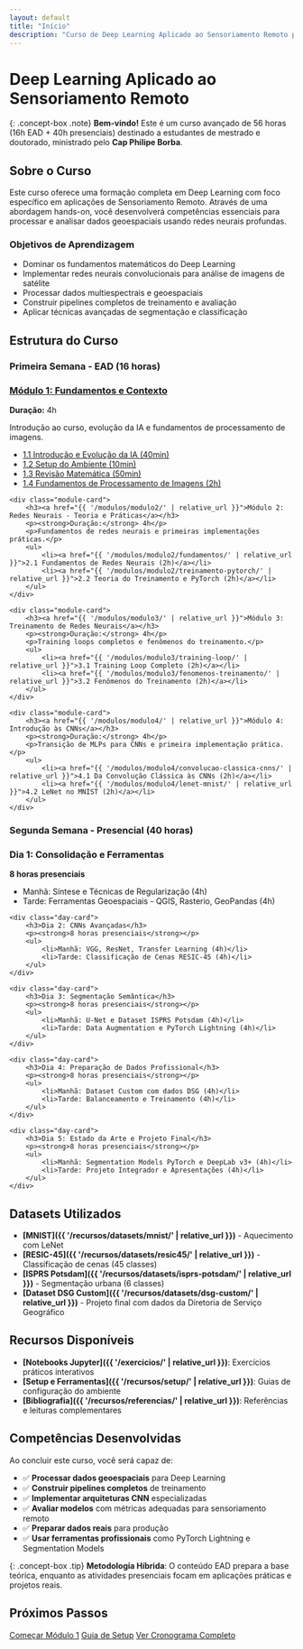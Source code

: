 ```yaml
---
layout: default
title: "Início"
description: "Curso de Deep Learning Aplicado ao Sensoriamento Remoto para pós-graduação"
---
```


# Deep Learning Aplicado ao Sensoriamento Remoto

{: .concept-box .note}
**Bem-vindo!** Este é um curso avançado de 56 horas (16h EAD + 40h presenciais) destinado a estudantes de mestrado e doutorado, ministrado pelo **Cap Philipe Borba**.

## Sobre o Curso

Este curso oferece uma formação completa em Deep Learning com foco específico em aplicações de Sensoriamento Remoto. Através de uma abordagem hands-on, você desenvolverá competências essenciais para processar e analisar dados geoespaciais usando redes neurais profundas.

### Objetivos de Aprendizagem

- Dominar os fundamentos matemáticos do Deep Learning
- Implementar redes neurais convolucionais para análise de imagens de satélite
- Processar dados multiespectrais e geoespaciais
- Construir pipelines completos de treinamento e avaliação
- Aplicar técnicas avançadas de segmentação e classificação

## Estrutura do Curso

### Primeira Semana - EAD (16 horas)

<div class="module-grid">
    <div class="module-card">
        <h3><a href="{{ '/modulos/modulo1/' | relative_url }}">Módulo 1: Fundamentos e Contexto</a></h3>
        <p><strong>Duração:</strong> 4h</p>
        <p>Introdução ao curso, evolução da IA e fundamentos de processamento de imagens.</p>
        <ul>
            <li><a href="{{ '/modulos/modulo1/introducao/' | relative_url }}">1.1 Introdução e Evolução da IA (40min)</a></li>
            <li><a href="{{ '/modulos/modulo1/setup/' | relative_url }}">1.2 Setup do Ambiente (10min)</a></li>
            <li><a href="{{ '/modulos/modulo1/matematica/' | relative_url }}">1.3 Revisão Matemática (50min)</a></li>
            <li><a href="{{ '/modulos/modulo1/processamento-imagens/' | relative_url }}">1.4 Fundamentos de Processamento de Imagens (2h)</a></li>
        </ul>
    </div>
    
    <div class="module-card">
        <h3><a href="{{ '/modulos/modulo2/' | relative_url }}">Módulo 2: Redes Neurais - Teoria e Práticas</a></h3>
        <p><strong>Duração:</strong> 4h</p>
        <p>Fundamentos de redes neurais e primeiras implementações práticas.</p>
        <ul>
            <li><a href="{{ '/modulos/modulo2/fundamentos/' | relative_url }}">2.1 Fundamentos de Redes Neurais (2h)</a></li>
            <li><a href="{{ '/modulos/modulo2/treinamento-pytorch/' | relative_url }}">2.2 Teoria do Treinamento e PyTorch (2h)</a></li>
        </ul>
    </div>
    
    <div class="module-card">
        <h3><a href="{{ '/modulos/modulo3/' | relative_url }}">Módulo 3: Treinamento de Redes Neurais</a></h3>
        <p><strong>Duração:</strong> 4h</p>
        <p>Training loops completos e fenômenos do treinamento.</p>
        <ul>
            <li><a href="{{ '/modulos/modulo3/training-loop/' | relative_url }}">3.1 Training Loop Completo (2h)</a></li>
            <li><a href="{{ '/modulos/modulo3/fenomenos-treinamento/' | relative_url }}">3.2 Fenômenos do Treinamento (2h)</a></li>
        </ul>
    </div>
    
    <div class="module-card">
        <h3><a href="{{ '/modulos/modulo4/' | relative_url }}">Módulo 4: Introdução às CNNs</a></h3>
        <p><strong>Duração:</strong> 4h</p>
        <p>Transição de MLPs para CNNs e primeira implementação prática.</p>
        <ul>
            <li><a href="{{ '/modulos/modulo4/convolucao-classica-cnns/' | relative_url }}">4.1 Da Convolução Clássica às CNNs (2h)</a></li>
            <li><a href="{{ '/modulos/modulo4/lenet-mnist/' | relative_url }}">4.2 LeNet no MNIST (2h)</a></li>
        </ul>
    </div>
</div>

### Segunda Semana - Presencial (40 horas)

<div class="schedule-grid">
    <div class="day-card">
        <h3>Dia 1: Consolidação e Ferramentas</h3>
        <p><strong>8 horas presenciais</strong></p>
        <ul>
            <li>Manhã: Síntese e Técnicas de Regularização (4h)</li>
            <li>Tarde: Ferramentas Geoespaciais - QGIS, Rasterio, GeoPandas (4h)</li>
        </ul>
    </div>
    
    <div class="day-card">
        <h3>Dia 2: CNNs Avançadas</h3>
        <p><strong>8 horas presenciais</strong></p>
        <ul>
            <li>Manhã: VGG, ResNet, Transfer Learning (4h)</li>
            <li>Tarde: Classificação de Cenas RESIC-45 (4h)</li>
        </ul>
    </div>
    
    <div class="day-card">
        <h3>Dia 3: Segmentação Semântica</h3>
        <p><strong>8 horas presenciais</strong></p>
        <ul>
            <li>Manhã: U-Net e Dataset ISPRS Potsdam (4h)</li>
            <li>Tarde: Data Augmentation e PyTorch Lightning (4h)</li>
        </ul>
    </div>
    
    <div class="day-card">
        <h3>Dia 4: Preparação de Dados Profissional</h3>
        <p><strong>8 horas presenciais</strong></p>
        <ul>
            <li>Manhã: Dataset Custom com dados DSG (4h)</li>
            <li>Tarde: Balanceamento e Treinamento (4h)</li>
        </ul>
    </div>
    
    <div class="day-card">
        <h3>Dia 5: Estado da Arte e Projeto Final</h3>
        <p><strong>8 horas presenciais</strong></p>
        <ul>
            <li>Manhã: Segmentation Models PyTorch e DeepLab v3+ (4h)</li>
            <li>Tarde: Projeto Integrador e Apresentações (4h)</li>
        </ul>
    </div>
</div>

## Datasets Utilizados

- **[MNIST]({{ '/recursos/datasets/mnist/' | relative_url }})** - Aquecimento com LeNet
- **[RESIC-45]({{ '/recursos/datasets/resic45/' | relative_url }})** - Classificação de cenas (45 classes)
- **[ISPRS Potsdam]({{ '/recursos/datasets/isprs-potsdam/' | relative_url }})** - Segmentação urbana (6 classes)
- **[Dataset DSG Custom]({{ '/recursos/datasets/dsg-custom/' | relative_url }})** - Projeto final com dados da Diretoria de Serviço Geográfico

## Recursos Disponíveis

- **[Notebooks Jupyter]({{ '/exercicios/' | relative_url }})**: Exercícios práticos interativos
- **[Setup e Ferramentas]({{ '/recursos/setup/' | relative_url }})**: Guias de configuração do ambiente
- **[Bibliografia]({{ '/recursos/referencias/' | relative_url }})**: Referências e leituras complementares

## Competências Desenvolvidas

Ao concluir este curso, você será capaz de:

- ✅ **Processar dados geoespaciais** para Deep Learning
- ✅ **Construir pipelines completos** de treinamento
- ✅ **Implementar arquiteturas CNN** especializadas
- ✅ **Avaliar modelos** com métricas adequadas para sensoriamento remoto
- ✅ **Preparar dados reais** para produção
- ✅ **Usar ferramentas profissionais** como PyTorch Lightning e Segmentation Models

{: .concept-box .tip}
**Metodologia Híbrida**: O conteúdo EAD prepara a base teórica, enquanto as atividades presenciais focam em aplicações práticas e projetos reais.

## Próximos Passos

<div class="action-buttons">
    <a href="{{ '/modulos/modulo1/' | relative_url }}" class="btn btn-primary">Começar Módulo 1</a>
    <a href="{{ '/recursos/setup-inicial/' | relative_url }}" class="btn btn-secondary">Guia de Setup</a>
    <a href="{{ '/cronograma/' | relative_url }}" class="btn btn-secondary">Ver Cronograma Completo</a>
</div>